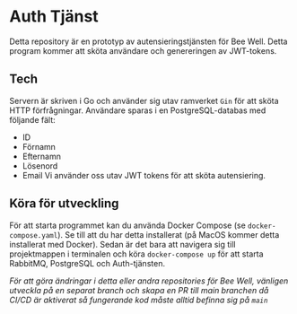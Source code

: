 # Auth Tjänst
Detta repository är en prototyp av autensieringstjänsten för Bee Well. Detta program kommer att sköta användare och genereringen av JWT-tokens. 
## Tech
Servern är skriven i Go och använder sig utav ramverket `Gin` för att sköta HTTP förfrågningar. Användare sparas i en PostgreSQL-databas med följande fält: 
* ID
* Förnamn
* Efternamn
* Lösenord
* Email
Vi använder oss utav JWT tokens för att sköta autensiering.
## Köra för utveckling
För att starta programmet kan du använda Docker Compose (se `docker-compose.yaml`). Se till att du har detta installerat (på MacOS kommer detta installerat med Docker). Sedan är det bara att navigera sig till projektmappen i terminalen och köra `docker-compose up` för att starta RabbitMQ, PostgreSQL och Auth-tjänsten.

*För att göra ändringar i detta eller andra repositories för Bee Well, vänligen utveckla på en separat branch och skapa en PR till main branchen då CI/CD är aktiverat så fungerande kod måste alltid befinna sig på `main`*

